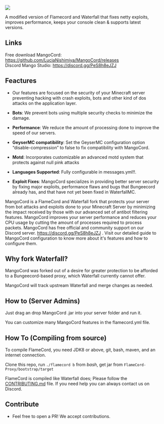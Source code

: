 
<img src="https://mondongo.cf/cloud/up/Mangocord.png" />

A modified version of Flamecord and Waterfall that fixes netty exploits, improves performance, keeps your console clean & supports latest versions.

## Links
Free download MangoCord:
https://github.com/LuciaNishimiya/MangoCord/releases
<br>
Discord Mango Studio:
https://discord.gg/PeS8h8eJZJ

## Feactures
* Our features are focused on the security of your Minecraft server preventing hacking with crash exploits, bots and other kind of dos attacks on the application layer.

* **Bots**: We prevent bots using multiple security checks to minimize the damage.

* **Performance**: We reduce the amount of processing done to improve the speed of our servers.

* **GeyserMC compatibility**: Set the GeyserMC configuration option “disable-compression” to false to fix compatibility with MangoCord.

* **Motd**: Incorporates customizable an advanced motd system that protects against null pink attacks

* **Languages Supported**: Fully configurable in messages.yml!!.

* **Exploit Fixes**: MangoCord specializes in providing better server security by fixing major exploits, performance flaws and bugs that Bungeecord already has, and that have not yet been fixed in WaterfallMC.


MangoCord is a FlameCord and Waterfall fork that protects your server from bot attacks and exploits done to your Minecraft Server by minimizing the impact received by those with our advanced set of antibot filtering features. MangoCord improves your server performance and reduces your CPU usage by cutting the amount of processes required to process packets. MangoCord has free official and community support on our Discord server. https://discord.gg/PeS8h8eJZJ . Visit our detailed guide to MangoCord configuration to know more about it's features and how to configure them.


## Why fork Waterfall?

MangoCord  was forked out of a desire for greater protection to be afforded to a Bungeecord-based proxy, which Waterfall currently cannot offer.

MangoCord  will track upstream Waterfall and merge changes as needed.

## How to (Server Admins)

Just drag an drop MangoCord .jar into your server folder and run it.

You can customize many MangoCord  features in the flamecord.yml file.

## How To (Compiling from source)

To compile FlameCord, you need JDK8 or above, git, bash, maven, and an internet connection.

Clone this repo, run `./flamecord b` from *bash*, get jar from `FlameCord-Proxy/bootstrap/target`

FlameCord is compiled like Waterfall does; Please follow the [CONTRIBUTING.md](https://github.com/2lstudios-mc/FlameCord/blob/master/CONTRIBUTING.md) file. If you need help you can always contact us on Discord.

## Contribute

* Feel free to open a PR! We accept contributions.
